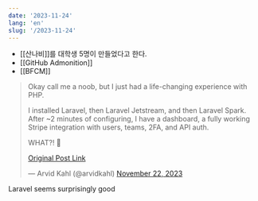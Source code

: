 ```yaml
---
date: '2023-11-24'
lang: 'en'
slug: '/2023-11-24'
---
```


- [[산나비]]를 대학생 5명이 만들었다고 한다.
- [[GitHub Admonition]]
- [[BFCM]]

<blockquote class="twitter-tweet">

Okay call me a noob, but I just had a life-changing experience with PHP.

I installed Laravel, then Laravel Jetstream, and then Laravel Spark. After ~2 minutes of configuring, I have a dashboard, a fully working Stripe integration with users, teams, 2FA, and API auth.

WHAT?! 🤣

[Original Post Link](https://t.co/nOTmiDth5Y)

&mdash; Arvid Kahl (@arvidkahl) [November 22, 2023](https://twitter.com/arvidkahl/status/1727115836752621689?ref_src=twsrc%5Etfw)

</blockquote>

Laravel seems surprisingly good
